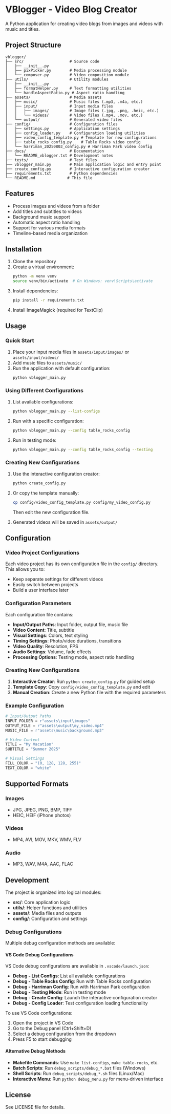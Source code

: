# VBlogger - Video Blog Creator

A Python application for creating video blogs from images and videos with music and titles.

## Project Structure

```
vblogger/
├── src/                    # Source code
│   ├── __init__.py
│   ├── pixPicker.py        # Media processing module
│   └── composer.py         # Video composition module
├── utils/                  # Utility modules
│   ├── __init__.py
│   ├── formatHelper.py     # Text formatting utilities
│   └── handleAspectRatio.py # Aspect ratio handling
├── assets/                 # Media assets
│   ├── music/              # Music files (.mp3, .m4a, etc.)
│   ├── input/              # Input media files
│   │   ├── images/         # Image files (.jpg, .png, .heic, etc.)
│   │   └── videos/         # Video files (.mp4, .mov, etc.)
│   └── output/             # Generated video files
├── config/                 # Configuration files
│   ├── settings.py         # Application settings
│   ├── config_loader.py    # Configuration loading utilities
│   ├── video_config_template.py # Template for new configurations
│   ├── table_rocks_config.py    # Table Rocks video config
│   └── harriman_20250803_config.py # Harriman Park video config
├── docs/                   # Documentation
│   └── README_vblogger.txt # Development notes
├── tests/                  # Test files
├── vblogger_main.py        # Main application logic and entry point
├── create_config.py        # Interactive configuration creator
├── requirements.txt        # Python dependencies
└── README.md              # This file
```

## Features

- Process images and videos from a folder
- Add titles and subtitles to videos
- Background music support
- Automatic aspect ratio handling
- Support for various media formats
- Timeline-based media organization

## Installation

1. Clone the repository
2. Create a virtual environment:
   ```bash
   python -m venv venv
   source venv/bin/activate  # On Windows: venv\Scripts\activate
   ```
3. Install dependencies:
   ```bash
   pip install -r requirements.txt
   ```
4. Install ImageMagick (required for TextClip)

## Usage

### Quick Start
1. Place your input media files in `assets/input/images/` or `assets/input/videos/`
2. Add music files to `assets/music/`
3. Run the application with default configuration:
   ```bash
   python vblogger_main.py
   ```

### Using Different Configurations
1. List available configurations:
   ```bash
   python vblogger_main.py --list-configs
   ```

2. Run with a specific configuration:
   ```bash
   python vblogger_main.py --config table_rocks_config
   ```

3. Run in testing mode:
   ```bash
   python vblogger_main.py --config table_rocks_config --testing
   ```

### Creating New Configurations
1. Use the interactive configuration creator:
   ```bash
   python create_config.py
   ```

2. Or copy the template manually:
   ```bash
   cp config/video_config_template.py config/my_video_config.py
   ```
   Then edit the new configuration file.

4. Generated videos will be saved in `assets/output/`

## Configuration

### Video Project Configurations
Each video project has its own configuration file in the `config/` directory. This allows you to:
- Keep separate settings for different videos
- Easily switch between projects
- Build a user interface later

### Configuration Parameters
Each configuration file contains:
- **Input/Output Paths**: Input folder, output file, music file
- **Video Content**: Title, subtitle
- **Visual Settings**: Colors, text styling
- **Timing Settings**: Photo/video durations, transitions
- **Video Quality**: Resolution, FPS
- **Audio Settings**: Volume, fade effects
- **Processing Options**: Testing mode, aspect ratio handling

### Creating New Configurations
1. **Interactive Creator**: Run `python create_config.py` for guided setup
2. **Template Copy**: Copy `config/video_config_template.py` and edit
3. **Manual Creation**: Create a new Python file with the required parameters

### Example Configuration
```python
# Input/Output Paths
INPUT_FOLDER = r"assets\input\images"
OUTPUT_FILE = r"assets\output\my_video.mp4"
MUSIC_FILE = r"assets\music\background.mp3"

# Video Content
TITLE = "My Vacation"
SUBTITLE = "Summer 2025"

# Visual Settings
FILL_COLOR = "(0, 128, 128, 255)"
TEXT_COLOR = "white"
```

## Supported Formats

### Images
- JPG, JPEG, PNG, BMP, TIFF
- HEIC, HEIF (iPhone photos)

### Videos
- MP4, AVI, MOV, MKV, WMV, FLV

### Audio
- MP3, WAV, M4A, AAC, FLAC

## Development

The project is organized into logical modules:
- **src/**: Core application logic
- **utils/**: Helper functions and utilities
- **assets/**: Media files and outputs
- **config/**: Configuration and settings

### Debug Configurations

Multiple debug configuration methods are available:

#### VS Code Debug Configurations
VS Code debug configurations are available in `.vscode/launch.json`:

- **Debug - List Configs**: List all available configurations
- **Debug - Table Rocks Config**: Run with Table Rocks configuration
- **Debug - Harriman Config**: Run with Harriman Park configuration
- **Debug - Testing Mode**: Run in testing mode
- **Debug - Create Config**: Launch the interactive configuration creator
- **Debug - Config Loader**: Test configuration loading functionality

To use VS Code configurations:
1. Open the project in VS Code
2. Go to the Debug panel (Ctrl+Shift+D)
3. Select a debug configuration from the dropdown
4. Press F5 to start debugging

#### Alternative Debug Methods
- **Makefile Commands**: Use `make list-configs`, `make table-rocks`, etc.
- **Batch Scripts**: Run `debug_scripts/debug_*.bat` files (Windows)
- **Shell Scripts**: Run `debug_scripts/debug_*.sh` files (Linux/Mac)
- **Interactive Menu**: Run `python debug_menu.py` for menu-driven interface

## License

See LICENSE file for details.